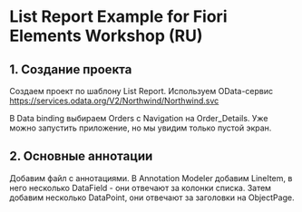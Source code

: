 # List Report Example for Fiori Elements Workshop (RU)

## 1. Создание проекта
Создаем проект по шаблону List Report. 
Используем OData-сервис https://services.odata.org/V2/Northwind/Northwind.svc

В Data binding выбираем Orders с Navigation на Order_Details. Уже можно запустить приложение, но мы увидим только пустой экран.

## 2. Основные аннотации
Добавим файл с аннотациями. В Annotation Modeler добавим LineItem, в него несколько DataField - они отвечают за колонки списка. Затем добавим несколько DataPoint, они отвечают за заголовки на ObjectPage. 